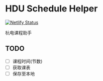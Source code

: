 # HDU Schedule Helper

[![Netlify Status](https://api.netlify.com/api/v1/badges/a1c545f8-837b-4f07-8dad-ea4f3c99093c/deploy-status)](https://app.netlify.com/sites/hduschedule/deploys)

杭电课程助手

## TODO

- [ ] 课程时间(节数)
- [ ] 获取课表
- [ ] 保存至本地
